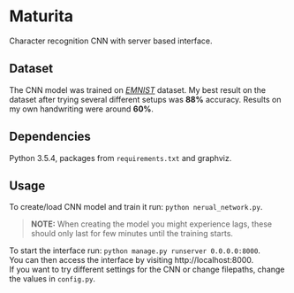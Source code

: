 # Maturita

Character recognition CNN with server based interface.

## Dataset

The CNN model was trained on [*EMNIST*](https://www.nist.gov/itl/iad/image-group/emnist-dataset) dataset.
My best result on the dataset after trying several different setups was **88%** accuracy. 
Results on my own handwriting were around **60%**.

## Dependencies

Python 3.5.4, packages from `requirements.txt` and graphviz.

## Usage

To create/load CNN model and train it run: `python nerual_network.py`.  
> **NOTE:** When creating the model you might experience lags, these should only last for few minutes until the training starts.  

To start the interface run: `python manage.py runserver 0.0.0.0:8000`.  
You can then access the interface by visiting http://localhost:8000.  
If you want to try different settings for the CNN or change filepaths, change the values in `config.py`.

